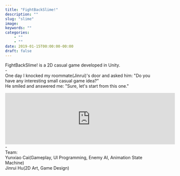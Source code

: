 ```yaml
---
title: "FightBackSlime!"
description: ""
slug: "slime"
image:
keywords: ""
categories:
    - ""
    - ""
date: 2019-01-15T00:00:00-00:00
draft: false
---
```


FightBackSlime! is a 2D casual game developed in Unity.<br/>
-<br/>
One day I knocked my roommate(Jinrui)'s door and asked him: "Do you have any interesting small casual game idea?"<br/>
He smiled and answered me: "Sure, let's start from this one."<br/>
<iframe frameborder="0" src="https://itch.io/embed/326275" width="552" height="167"></iframe>
<br/>
-<br/>
Team:<br/>
Yunxiao Cai(Gameplay, UI Programming, Enemy AI, Animation State Machine)<br/>
Jinrui Hu(2D Art, Game Design)<br/>
